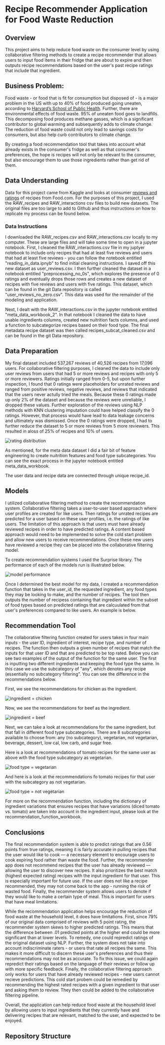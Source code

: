 # Recipe Recommender Application for Food Waste Reduction

## Overview
This project aims to help reduce food waste on the consumer level by using collaborative filtering methods to create a recipe recommender that allows users to input food items in their fridge that are about to expire and then outputs recipe recommendations based on the user's past recipe ratings that include that ingredient. 

## Business Problem: 
Food waste - or food that is fit for consumption but disposed of - is a major problem in the US with up to 40% of food produced going uneaten, according to [Harvard’s School of Public Health](https://www.hsph.harvard.edu/nutritionsource/sustainability/food-waste/). Further, there are environmental effects of food waste. 95% of uneaten food goes to landfills. This decomposing food produces methane gasses, which is a significant contributor to global warming and subsequently adds to climate change. The reduction of food waste could not only lead to savings costs for consumers, but also help curb contributors to climate change. 

By creating a food recommendation tool that takes into account what already exists in the consumer's fridge as well as that consumer's preferences, the hope is recipes will not only be relevant to the consumer, but also encourage them to use those ingredients rather than get rid of them. 

## Data Understanding 
Data for this project came from Kaggle and looks at consumer [reviews and ratings](https://www.kaggle.com/datasets/shuyangli94/food-com-recipes-and-user-interactions) of recipes from Food.com. For the purposes of this project, I used the RAW_recipes and RAW_interactions csv files to build new datasets. The original files are too large to add to Github and thus instructions on how to replicate my process can be found below.

### Data Instructions
I downloaded the RAW_recipes.csv and RAW_interactions.csv locally to my computer. These are large files and will take some time to open in a jupyter notebook. First, I cleaned the RAW_interactions.csv file in my juptyer notebook to include only recipes that had at least five reviews and users that had at least five reviews - you can follow the notebook entitled "reading_in_data.ipnyb" to find initial cleaning instructions. I saved off this new dataset as  user_reviews.csv. I then further cleaned the dataset in a notebook entitled "preprocessing_no_0s", which explores the presence of 0 ratings and eventually drops those rows and creates a new dataset of recipes with five reviews and users with five ratings. This dataset, which can be found in the git Data repository is called "user_reviews_no_zero.csv". This data was used for the remainder of the modeling and application. 

Next, I dealt with the RAW_interactions.csv in the jupyter notebook entitled "meta_data_workbook_2". In that notebook I cleaned the data to have usable ingredients columns, created new nuitrition facts columns, and used a function to subcategorize recipes based on their food type. The final metadata recipe dataset was then called recipes_subcat_cleaned.csv and can be found in the git Data repository. 

## Data Preparation
My final dataset included 537,267 reviews of 40,526 recipes from 17,096 users. For collaborative filtering purposes, I cleaned the data to include only user reviews from users that had 5 or more reviews and recipes with only 5 or more reviewers. Ratings initially ranged from 0-5, but upon further inspection, I found that 0 ratings were placeholders for unrated reviews and ranged from positive reviews, negative reviews, and reviews that indicated that the users never actully tried the meals. Because these 0 ratings made up only 2% of the dataset and because the reviews were unreliable, I dropped these values. Further exploration of the reviews using NLP methods with KNN clustering imputation could have helped classify the 0 ratings. However, that process would have lead to data leakage concerns and ultimately was dismissed. Once the 0 ratings were dropped, I had to further reduce the dataset to 5 or more reviews from 5 more reviewers. This resulted in aloss of 25% of recipes and 10% of users. 

![rating distribution](https://github.com/mboland23/Recipe-Recommender/blob/main/Images/rating_dist.png)

As mentioned, for the meta data dataset I did a fair bit of feature engineering to create nuitrition features and food type subcategories. You can see the exact process in the jupyter notebook entitled meta_data_workbook. 

The user data and recipe data are connected through unique recipe_id. 

## Models
I utilized collaborative filtering method to create the recommendation system. Collaborative filtering takes a user-to-user based approach where user profiles are created for like users. Then ratings for unrated recipes are predicted for a user based on these user profiles, i.e. the ratings of like users. The limitation of this approach is that users must have already reviewed recipes in order to have predicted ratings. A content based approach would need to be implemented to solve the cold start problem and allow new users to receive recommendations. Once these new users have reviewed a recipe they can be placed into the collaborative filtering model. 

To create recommendation systems I used the Surprise library. The performance of each of the models run is illustrated below. 

![model performance](https://github.com/mboland23/Recipe-Recommender/blob/main/Images/model_performance.png)
  
Once I determined the best model for my data, I created a recommendation function that takes in the user_id, the requested ingredient, any food types they may be looking to make, and the number of recipes. The tool then outputs the number of recipess containing that ingredient within the subset of food types based on predicted ratings that are calcuulated from that user's preferences compared to like users. An example is below. 
  
<Example of output from collaborative filtering model>

## Recommendation Tool
The collaborative filtering function created for users takes in four main inputs - the user ID, ingredient of interest, recipe type, and number of recipes. The function then outputs a given number of recipes that match the inputs for that user ID and that are predicted to be top rated. Below you can see two examples of the output of the function for the same user. The first is inputting two different ingredients and keeping the food type the same. In this case we use the subcategory of "any", which denotes any recipe (essentially no subcategory filtering". You can see the difference in the recommendations below.

First, we see the recommendations for chicken as the ingredient. 
  
![ingredient = chicken](https://github.com/mboland23/Recipe-Recommender/blob/main/Images/rec_chicken_any.png)

 Now, we see the recommendations for beef as the ingredient.
 
![ingredient = beef](https://github.com/mboland23/Recipe-Recommender/blob/main/Images/rec_beef_any.png)
 
Next, we can take a look at recommendations for the same ingredient, but that fall in different food type subcategories. There are 8 subcategories available to choose from: any (no subcategory), vegetarian, not vegetarian, beverage, dessert, low cal, low carb, and sugar free.
  
Here is a look at recommendations of tomato recipes for the same user as above with the food type subcategory as vegetarian. 

![food type = vegetarian](https://github.com/mboland23/Recipe-Recommender/blob/main/Images/rec_tomato_veg.png)

And here is a look at the recommendations fo tomato recipes for that user with the subcategory as not vegetarian.

![food type = not vegetarian](https://github.com/mboland23/Recipe-Recommender/blob/main/Images/rec_tomato_nonveg.png)

For more on the recommendation function, including the dictionary of ingredient variations that ensures recipes that have variations (diced tomato vs. tomato) are taken into account in the ingredient input, please look at the recommendation_function_workbook. 


## Conclusions 
The final recommendation system is able to predict ratings that are 0.56 points from true ratings, meaning it is fairly accurate in pulling recipes that the user would like to cook — a necessary element to encourage users to cook expiring food rather than waste the food. Further, the recommender app does not recommend recipes that the user has already reviewed — allowing the user to discover new recipes. It also prioritizes the best match (highest expected rating) recipes with the input ingredient for that user. This is especially important for future use. If the user does not like a recipe recommended, they may not come back to the app - running the risk of wasted food. Finally, the recommender system allows users to denote if they would like to make a certain type of meal. This is important for users that have meal limitations. 

While the recommendation application helps encourage the reduction of food waste at the household level, it does have limitations. First, since 79% of our original data comprised of reviews with 5 point rating, the recommender system skews to higher predicted ratings. This means that the difference between .01 predicted points at the higher end could be more significant than at lower levels. To remedy, one could repredict ratings of the original dataset using NLP. Further, the system does not take into account indiscriminate raters - or users that rate all recipes the same. This makes it more difficult to discern these user's preferences and thus their recommendations may not be as accurate. To fix this issue, we could again repredict their ratings based on the language of their reviews or follow up with more specific feedback. Finally, the collaborative filtering approach only works for users that have already reviewed recipes - new users cannot recieve predictions. This cold start probem could be remedied by recommending the highest rated recipes with a given ingredient to that user and asking them to review. They then could be added to the collaborative filtering pipeline. 

Overall, the application can help reduce food waste at the household level by allowing users to input ingredients that they currently have and delivering recipes that are relevant, matched to the user, and expected to be enjoyed. 
  
## Repository Structure




